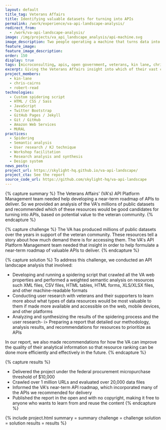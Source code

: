 ```yaml
---
layout: default
title_tag: Veterans Affairs
title: Identifying valuable datasets for turning into APIs
permalink: /work/experience/va-api-landscape-analysis/
redirect_from:
  - /work/va-api-landscape-analysis/
image: /img/projects/va_api_landscape_analysis/api-machine.svg
image_description: Two people operating a machine that turns data into APIs.
feature_image:
feature_image_description:
order: 150
display: true
tags: [microconsulting, apis, open government, veterans, kin lane, chris cairns, robert read]
excerpt: Giving the Veterans Affairs insight into which of their vast collection of public datasets would be most valuable to the veteran community in the form of APIs.
project_members:
  - kin-lane
  - chris-cairns
  - robert-read
technologies:
  - Custom spidering script
  - HTML / CSS / Sass
  - JavaScript
  - Twitter Bootstrap
  - GitHub Pages / Jekyll
  - Git / GitHub
  - Amazon Web Services
  - MURAL
practices:
  - Spidering
  - Semantic analysis
  - User research / KJ technique
  - Workshop facilitation
  - Research analysis and synthesis
  - Design system
news_posts:
project_url: https://skylight-hq.github.io/va-api-landscape/
project_cta: See the report
source_code_url: https://github.com/skylight-hq/va-api-landscape
---
```


{% capture summary %}
The Veterans Affairs' (VA's) API Platform Management team needed help
developing a near-term roadmap of APIs to deliver. So we provided an
analysis of the VA's millions of public datasets and recommended which
of these resources would be good candidates for turning into APIs, based
on potential value to the veteran community.
{% endcapture %}

{% capture challenge %}
The VA has produced millions of public datasets over the
years in support of the veteran community. These resources tell a story
about how much demand there is for accessing them. The VA's API Platform
Management team needed that insight in order to help formulate a near-term
roadmap of valuable APIs to deliver.
{% endcapture %}

{% capture solution %}
To address this challenge, we conducted an API landscape analysis that involved:

- Developing and running a spidering script that crawled all the VA web
properties and performed a weighted semantic analysis on resources such
XML files, CSV files, HTML tables, HTML forms, XLS/XLSX files, and other
machine-readable formats
- Conducting user research with veterans and their supporters to learn more about
what types of data resources would be most valuable to them if made more available
and accessible on the web, mobile devices, and other platforms
- Analyzing and synthesizing the results of the spidering process and the user research- i>
Preparing a report that detailed our methodology, analysis results, and
recommendations for resources to prioritize as APIs

In our report, we also made recommendations for how the VA can improve the
quality of their analytical information so that resource ranking can be done more efficiently and effectively in the future.
{% endcapture %}

{% capture results %}
- Delivered the project under the federal procurement micropurchase threshold of $10,000
- Crawled over 1 million URLs and evaluated over 20,000 data files
- Informed the VA's near-term API roadmap, which incorporated many of the
APIs we recommended for delivery
- Published the report in the open and with no copyright, making it free to
anyone who wants to learn from and reuse the content
{% endcapture %}

{% include project.html
  summary = summary
  challenge = challenge
  solution = solution
  results = results
%}
